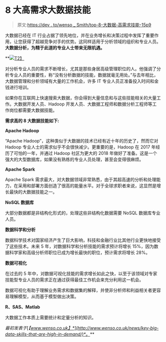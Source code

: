 # 8 大高需求大数据技能

> 原文:[https://dev . to/wenso _ Smith/top-8-大数据-高需求技能-15p9](https://dev.to/wenso_smith/top-8-big-data-skills-that-are-high-in-demand-15p9)

大数据已经在 IT 行业占据了领先地位，并在业务增长和决策过程中发挥了重要作用，让您获得了超越竞争对手的优势。这同样适用于分析领域的组织和专业人员。**大数据分析，为精于此道的专业人士带来无限机遇。**

 **[![](../Images/1ffcecdfb85e4fa87af305ccb48fd76b.png)T2】](https://res.cloudinary.com/practicaldev/image/fetch/s--1hn91cqf--/c_limit%2Cf_auto%2Cfl_progressive%2Cq_auto%2Cw_880/https://cdn-images-1.medium.com/max/638/0%2AvFt2i_olCSOsP5os.jpg)

对分析专业人员的需求不断增长，尤其是那些身居高级管理职位的人。他强调了分析专业人员的重要性，称“没有分析数据的技能，数据就毫无用处。”与去年相比，大数据管理和分析领域有大量的工作机会，许多 IT 专业人员正准备投入时间和金钱进行培训。

如果你在互联网上快速搜索大数据，你会得到大量信息和与这些技能相关的大量工作。大数据开发人员、Hadoop 开发人员、大数据工程师和数据分析工程师等工作岗位都需要大数据技能。

**需求高的 8 大数据技能如下:**

**Apache Hadoop**

“Apache Hadoop”，这种类似于大数据的技术已经有近十年的历史了，然而它对 Hadoop 专业人士的需求似乎不会很快减少。更重要的是，Hadoop 在 2017 年经历了可怕的一年，并通过 Hadoop 社区为更大的 2018 年做好了准备。这是一个强大的大型数据库，如果没有熟练的专业人员处理，甚至会变得很麻烦。

**Apache Spark**

Apache Spark 需求最大，对大数据领域非常熟悉，由于其超高速的分析和处理能力，在采用和部署方面创造了很高的能量水平。对于全球求职者来说，这显然是增长最快的大数据技能之一。

**NoSQL 数据库**

大部分数据都是非结构化形式的，处理这些非结构化数据需要 NoSQL 数据库专业人员。

**数据科学和分析**

数据科学技术对国家经济产生了巨大影响，科技和金融行业比其他行业更快地接受了这些技术。未来 5 年，对数据科学和分析技能的需求预计将增长 15%，因为数据科学家和高级分析师职位已成为增长最快的职位，预计需求将增长 28%。

**数据可视化**

在过去的 5 年中，对数据可视化技能的需求增长如此之快，以至于该领域对专家技能型专业人员的需求正在通过获得最佳工作机会来充分利用这一机会。

数据可视化有助于理解业务需求和数据集的解释，并使非分析师和利益相关者更容易理解模型，从而基于模型做出决策。

**R、SAS、Matlab**

大数据工作本质上需要统计和定量分析的知识。

*最初发表于*[*【www.wenso.co.uk】*](http://www.wenso.co.uk/news/key-big-data-skills-that-are-high-in-demand/)*。***